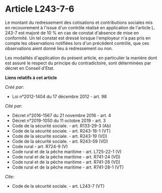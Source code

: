 # Article L243-7-6

Le montant du redressement des cotisations et contributions sociales mis en recouvrement à l'issue d'un contrôle réalisé en
application de l'article L. 243-7 est majoré de 10 % en cas de constat d'absence de mise en conformité. Un tel constat est
dressé lorsque l'employeur n'a pas pris en compte les observations notifiées lors d'un précédent contrôle, que ces
observations aient donné lieu à redressement ou non. 

Les modalités d'application du présent article, en particulier la manière dont est assuré le respect du principe du
contradictoire, sont déterminées par décret en Conseil d'Etat.

**Liens relatifs à cet article**

_Créé par_:

  - Loi n°2012-1404 du 17 décembre 2012 - art. 98

_Cité par_:

  - Décret n°2016-1567 du 21 novembre 2016 - art. 4
  - Décret n°2019-1050 du 11 octobre 2019 - art. 3
  - Code de la sécurité sociale. - art. R133-29-3 (Ab)
  - Code de la sécurité sociale. - art. R243-18-1 (VT)
  - Code de la sécurité sociale. - art. R243-19 (VD)
  - Code de la sécurité sociale. - art. R243-59 (VD)
  - Code rural - art. R724-9 (V)
  - Code rural et de la pêche maritime - art. L725-22-1 (V)
  - Code rural et de la pêche maritime - art. R741-24 (VD)
  - Code rural et de la pêche maritime - art. R741-26 (VD)
  - Code rural et de la pêche maritime - art. R741-28-1 (VT)

_Cite_:

  - Code de la sécurité sociale. - art. L243-7 (VT)
